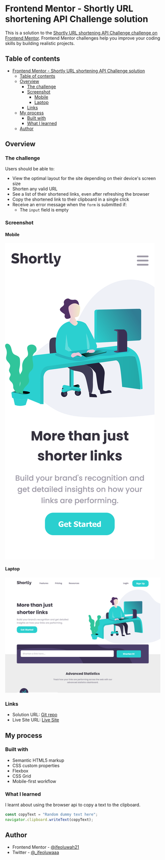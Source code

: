 # Frontend Mentor - Shortly URL shortening API Challenge solution

This is a solution to the [Shortly URL shortening API Challenge challenge on Frontend Mentor](https://www.frontendmentor.io/challenges/url-shortening-api-landing-page-2ce3ob-G). Frontend Mentor challenges help you improve your coding skills by building realistic projects. 

## Table of contents

- [Frontend Mentor - Shortly URL shortening API Challenge solution](#frontend-mentor---shortly-url-shortening-api-challenge-solution)
  - [Table of contents](#table-of-contents)
  - [Overview](#overview)
    - [The challenge](#the-challenge)
    - [Screenshot](#screenshot)
      - [Mobile](#mobile)
      - [Laptop](#laptop)
    - [Links](#links)
  - [My process](#my-process)
    - [Built with](#built-with)
    - [What I learned](#what-i-learned)
  - [Author](#author)

## Overview

### The challenge

Users should be able to:

- View the optimal layout for the site depending on their device's screen size
- Shorten any valid URL
- See a list of their shortened links, even after refreshing the browser
- Copy the shortened link to their clipboard in a single click
- Receive an error message when the `form` is submitted if:
  - The `input` field is empty

### Screenshot
#### Mobile
![](./images/mobile-version.png)
#### Laptop
![](./images/laptop-version.png)

### Links

- Solution URL: [Git repo](https://github.com/ifeoluwah21/Url-Shortening-Landing-page)
- Live Site URL: [Live Site](https://ifeoluwah21.github.io/Url-Shortening-Landing-page/)

## My process

### Built with

- Semantic HTML5 markup
- CSS custom properties
- Flexbox
- CSS Grid
- Mobile-first workflow


### What I learned

I learnt about using the browser api to copy a text to the clipboard.


```js
const copyText = "Random dummy text here";
navigator.clipboard.writeText(copyText);
```

## Author

- Frontend Mentor - [@ifeoluwah21](https://www.frontendmentor.io/profile/ifeoluwah21)
- Twitter - [@_ifeoluwaaa](https://twitter.com/_ifeoluwaaa)
